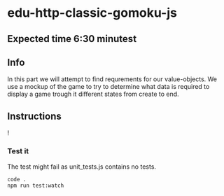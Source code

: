# edu-http-classic-gomoku-js

## Expected time 6:30 minutest

## Info

In this part we will attempt to find requrements for our value-objects. We use a mockup of the game to try to determine what data is required to display a game trough it different states from create to end.

## Instructions

[](./resources/mockup_1.png)!

### Test it

The test might fail as unit_tests.js contains no tests.

```bash
code .
npm run test:watch  
```
